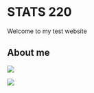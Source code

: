 # STATS 220
Welcome to my test website
## About me
![](https://c.tenor.com/5bH3P9fg7poAAAAd/cute-cat.gif) 

![](https://c.tenor.com/5bH3P9fg7poAAAAd/cute-cat.gif) 

